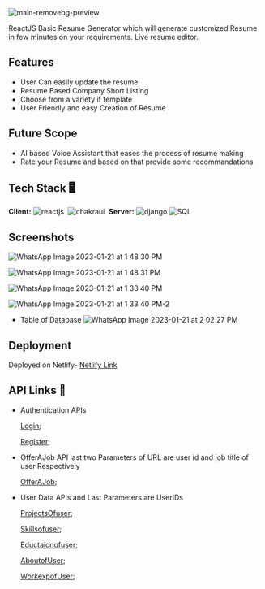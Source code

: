 ![main-removebg-preview](https://user-images.githubusercontent.com/97653340/213859431-eb9a28a5-6d39-4d92-87f7-a25143c4cb6a.jpg)

ReactJS Basic Resume Generator which will generate customized Resume in few minutes on your requirements.
Live resume editor.



## Features

- User Can easily update the resume
- Resume Based Company Short Listing
- Choose from a variety if template
- User Friendly and easy Creation of Resume

## Future Scope

- AI based Voice Assistant that eases the process of resume making
- Rate your Resume and based on that provide some recommandations


## Tech Stack 🖥️

**Client:** 
![reactjs](https://img.shields.io/badge/React-20232A?style=for-the-badge&logo=react&logoColor=61DAFB)&nbsp;
![chakraui](https://img.shields.io/badge/Chakra--UI-319795?style=for-the-badge&logo=chakra-ui&logoColor=white)&nbsp;
**Server:**
![django](https://img.shields.io/badge/Django-DjangoRest%20FrameWork-green)
![SQL](https://img.shields.io/badge/SQL-Postgresql-green)

## Screenshots

![WhatsApp Image 2023-01-21 at 1 48 30 PM](https://user-images.githubusercontent.com/97653340/213858860-81f71abb-a0bf-472e-bce1-ca8728cf44d7.jpeg)

![WhatsApp Image 2023-01-21 at 1 48 31 PM](https://user-images.githubusercontent.com/97653340/213858870-3599d965-4b8a-4f78-874c-517cd8e34ff2.jpeg)

![WhatsApp Image 2023-01-21 at 1 33 40 PM](https://user-images.githubusercontent.com/97653340/213857450-126b556e-c461-48d6-9e75-e911a34e6b97.jpeg)

![WhatsApp Image 2023-01-21 at 1 33 40 PM-2](https://user-images.githubusercontent.com/97653340/213858205-c954f067-1468-450b-ab21-163f4c628286.jpeg)

- Table of Database 
![WhatsApp Image 2023-01-21 at 2 02 27 PM](https://user-images.githubusercontent.com/97653340/213859037-49f09250-0f24-421a-a556-578706c99f70.jpeg)


## Deployment


 Deployed on Netlify-
 [Netlify Link](https://)


## API Links 🔗

- Authentication APIs

  [Login](https://web-production-5470.up.railway.app/accounts/login/);

  [Register](https://web-production-5470.up.railway.app/accounts/register/);

- OfferAJob API last two Parameters of URL are user id and job title of user Respectively
 
  [OfferAJob](https://web-production-5470.up.railway.app/info_details/company_user/1/Backend%20Developer);

- User Data APIs and Last Parameters are UserIDs

  [ProjectsOfuser](https://web-production-5470.up.railway.app/info_details/project/1);

  [Skillsofuser](https://web-production-5470.up.railway.app/info_details/skill/1);

  [Eductaionofuser](https://web-production-5470.up.railway.app/info_details/education/1);

  [AboutofUser](https://web-production-5470.up.railway.app/info_details/about/1);

  [WorkexpofUser](https://web-production-5470.up.railway.app/info_details/work/1);





